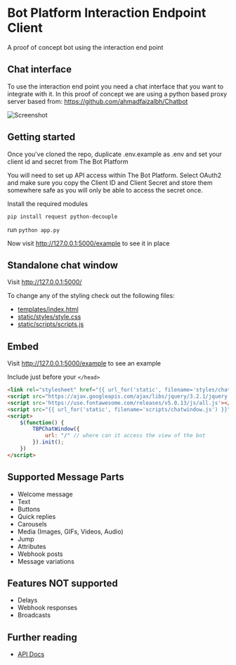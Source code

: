 # Bot Platform Interaction Endpoint Client
A proof of concept bot using the interaction end point

## Chat interface
To use the interaction end point you need a chat interface that you want to integrate with it. In this proof of concept we are using a python based proxy server based from: https://github.com/ahmadfaizalbh/Chatbot

![Screenshot](https://github.com/TheBotPlatform/POCInteractionEndpointPython/raw/main/static/img/screenie.gif)

## Getting started
Once you've cloned the repo, duplicate .env.example as .env and set your client id and secret from The Bot Platform

You will need to set up API access within The Bot Platform.  Select OAuth2 and make sure you copy the Client ID and Client Secret and store them somewhere safe as you will only be able to access the secret once. 

Install the required modules

`pip install request python-decouple`

run `python app.py`

Now visit http://127.0.0.1:5000/example to see it in place

## Standalone chat window

Visit http://127.0.0.1:5000/

To change any of the styling check out the following files:
- [templates/index.html](https://github.com/TheBotPlatform/POCInteractionEndpointPython/blob/main/templates/index.html)
- [static/styles/style.css](https://github.com/TheBotPlatform/POCInteractionEndpointPython/blob/main/static/styles/style.css)
- [static/scripts/scripts.js](https://github.com/TheBotPlatform/POCInteractionEndpointPython/blob/main/static/scripts/script.js)

## Embed

Visit http://127.0.0.1:5000/example to see an example

Include just before your `</head>`

```html
<link rel="stylesheet" href="{{ url_for('static', filename='styles/chatwindow.css') }}">
<script src="https://ajax.googleapis.com/ajax/libs/jquery/3.2.1/jquery.min.js"></script>
<script src='https://use.fontawesome.com/releases/v5.0.13/js/all.js'></script>
<script src="{{ url_for('static', filename='scripts/chatwindow.js') }}"></script>
<script>
    $(function() {
        TBPChatWindow({
            url: "/" // where can it access the view of the bot
        }).init();
    })
</script>
```

## Supported Message Parts

- Welcome message
- Text
- Buttons
- Quick replies
- Carousels
- Media (Images, GIFs, Videos, Audio)
- Jump
- Attributes
- Webhook posts
- Message variations

## Features NOT supported

- Delays
- Webhook responses
- Broadcasts

## Further reading
- [API Docs](https://drive.google.com/file/d/1XSo1WfToh3tsU4iSulaum64K_dvpudxx/view?usp=sharing)
